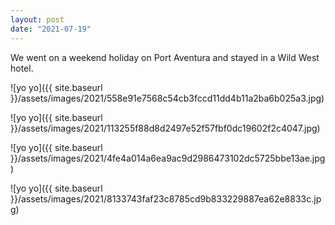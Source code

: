 ```yaml
---
layout: post
date: "2021-07-19"
---
```


We went on a weekend holiday on Port Aventura and stayed in a Wild West hotel.

![yo yo]({{ site.baseurl }}/assets/images/2021/558e91e7568c54cb3fccd11dd4b11a2ba6b025a3.jpg)

![yo yo]({{ site.baseurl }}/assets/images/2021/113255f88d8d2497e52f57fbf0dc19602f2c4047.jpg)

![yo yo]({{ site.baseurl }}/assets/images/2021/4fe4a014a6ea9ac9d2986473102dc5725bbe13ae.jpg)

![yo yo]({{ site.baseurl }}/assets/images/2021/8133743faf23c8785cd9b833229887ea62e8833c.jpg)
